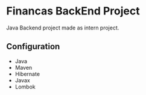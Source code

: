 # Financas BackEnd Project 
Java Backend project made as intern project.

## Configuration
 - Java
 - Maven
 - Hibernate
 - Javax
 - Lombok
